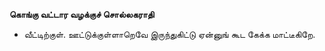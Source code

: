 **கொங்கு வட்டார வழக்குச் சொல்லகராதி**
- வீட்டிற்குள். ஊட்டுக்குள்ளாறெவே இருந்துகிட்டு ஏன்னுங் கூட கேக்க மாட்டீகிறே.

